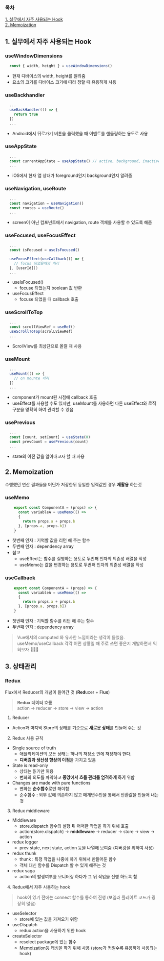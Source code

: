 ### 목차
[1. 실무에서 자주 사용되는 Hook](#1-실무에서-자주-사용되는-hook)  
[2. Memoization](#2-memoization)

## 1. 실무에서 자주 사용되는 Hook
### useWindowDimensions
```jsx
  const { width, height } = useWindowDimensions()
```
* 현재 디바이스의 width, height를 알려줌
* 요소의 크기를 디바이스 크기에 따라 정할 때 유용하게 사용

### useBackhandler
```jsx
  ...
  useBackHandler(() => {
    return true
  })
  ...
```
* Android에서 뒤로가기 버튼을 클릭했을 때 이벤트를 핸들링하는 용도로 사용

### useAppState
```jsx
  ...
  const currentAppState = useAppState() // active, background, inactive (only iOS)
  ...
```
* iOS에서 현재 앱 상태가 foreground인지 background인지 알려줌

### useNavigation, useRoute
```jsx
  ...
  const navigation = useNavigation()
  const routes = useRoute()
  ...
```
* screen이 아닌 컴포넌트에서 navigation, route 객체를 사용할 수 있도록 해줌

### useFocused, useFocusEffect
```jsx
  ...
  const isFocused = useIsFocused()

  useFocusEffect(useCallback(() => {
    // focus 되었을때의 처리
  }, [userId]))
  ...
```
* useIsFocused()
  * focuse 되었는지 boolean 값 반환
* useFocusEffect
  * focuse 되었을 때 callback 호출

### useScrollToTop
```jsx
  ...
  const scrollViewRef = useRef()
  useScrollToTop(scrolLViewRef)
  ...
```
* ScrollView를 최상단으로 올릴 때 사용

### useMount
```jsx
  ...
  useMount(() => {
    // on mounte 처리
  })
  ...
```
* component가 mount된 시점에 callback 호출
* useEffect를 사용할 수도 있지만, useMount를 사용하면 다른 useEffect와 로직 구분을 명확히 하여 관리할 수 있음

### usePrevious
```jsx
  ...
  const [count, setCount] = useState(0)
  const prevCount = usePrevious(count)
  ...
```
* state의 이전 값을 알아내고자 할 때 사용


## 2. Memoization
수행했던 연산 결과들을 어딘가 저장한뒤 동일한 입력값인 경우 **재활용** 하는것

### useMemo
```jsx
    export const ComponentA = (props) => {
      const variableA = useMemo(() => 
      {
        return props.a + props.b
      }, [props.a, props.b])
    }
```
* 첫번째 인자 : 기억할 값을 리턴 해 주는 함수
* 두번째 인자 : dependency array
* 참고
  * useEffect는 함수를 실행하는 용도로 두번째 인자의 의존성 배열을 작성
  * useMemo는 값을 변경하는 용도로 두번째 인자의 의존성 배열을 작성

### useCallback
```jsx
    export const ComponentA = (props) => {
      const variableA = useMemo(() => 
      {
        return props.a + props.b
      }, [props.a, props.b])
    }
```
* 첫번째 인자 : 기억할 함수를 리턴 해 주는 함수
* 두번째 인자 : dependency array

> Vue에서의 computed 와 유사한 느낌이라는 생각이 들었음. useMemo/useCallback 각각 어떤 상황일 때 주로 쓰면 좋은지 개발하면서 익혀보자 👩🏻‍🎓

## 3. 상태관리

### Redux
Flux에서 Reducer의 개념이 들어간 것 (**Red**ucer + Fl**ux**)
> **Redux 데이터 흐름**  
> action -> reducer -> store -> view -> action

1. Reducer
- Action과 마지막 Store의 상태를 기준으로 **새로운 상태**를 만들어 주는 것

2. Redux 사용 규칙
- Single source of truth
  - 애플리케이션의 모든 상태는 하나의 저장소 안에 저장해야 한다.
  - **디버깅과 생산성 향상의 이점**을 가지고 있음
- State is read-only
  - 상태는 읽기만 허용
  - 변화의 의도를 파악하고 **중앙에서 흐름 관리를 엄격하게 하기** 위함
- Changes are made with pure functions
  - 변화는 **순수함수**로만 해야함
  - 순수함수 : 외부 값에 의존하지 않고 매개변수만을 통해서 반환값을 만들어 내는 것

3. Redux middleware
- Middleware
  - store.dispatch 함수의 실행 뒤 어떠한 작업을 하기 위해 호출
  - action(store.dispatch) -> **middleware** -> reducer -> store -> view -> action
- redux logger
  - prev state, next state, action 등을 나열해 보여줌 (디버깅을 위하여 사용)
- redux thunk
  - thunk : 특정 작업을 나중에 하기 위해서 만들어둔 함수
  - 객체 대신 함수를 Dispatch 할 수 있게 해주는 것
- redux saga
  - action의 발생여부를 모니터링 하다가 그 뒤 작업을 진행 하도록 함

4. Redux에서 자주 사용하는 hook
> hook이 있기 전에는 connect 함수를 통하여 진행 (보일러 플레이트 코드가 굉장히 많음)

- useSelector
  - store에 있는 값을 가져오기 위함
- useDispatch
  - redux action을 사용하기 위한 hook
- createSelector
  - reselect package에 있는 함수
  - Memoization등 캐싱을 하기 위해 사용 (store가 커질수록 유용하게 사용되는 hook)